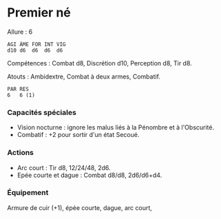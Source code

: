 # Premier né

Allure : 6

	AGI	ÂME	FOR	INT	VIG
	d10	d6	d6	d6	d6

Compétences : Combat d8, Discrétion d10, Perception d8, Tir d8.

Atouts : Ambidextre, Combat à deux armes, Combatif.

	PAR	RES
	6	6 (1)

### Capacités spéciales
- Vision nocturne : ignore les malus liés à la Pénombre et à l'Obscurité.
- Combatif : +2 pour sortir d'un état Secoué.

### Actions
- Arc court : Tir d8, 12/24/48, 2d6.
- Epée courte et dague : Combat d8/d8, 2d6/d6+d4.

### Équipement
Armure de cuir (+1), épée courte, dague, arc court,